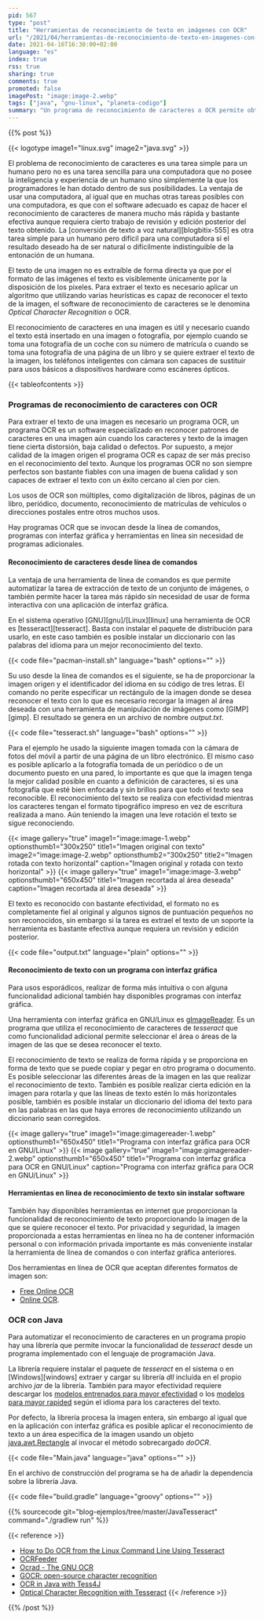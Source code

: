 ```yaml
---
pid: 567
type: "post"
title: "Herramientas de reconocimiento de texto en imágenes con OCR"
url: "/2021/04/herramientas-de-reconocimiento-de-texto-en-imagenes-con-ocr/"
date: 2021-04-16T16:30:00+02:00
language: "es"
index: true
rss: true
sharing: true
comments: true
promoted: false
imagePost: "image:image-2.webp"
tags: ["java", "gnu-linux", "planeta-codigo"]
summary: "Un programa de reconocimiento de caracteres o OCR permite obtener el texto de una imagen o fotografía tomada con la cámara de un teléfono inteligente, captura de pantalla, _scanner_ u otro medio. Al programa OCR se le proporciona la imagen y este genera como resultado el texto reconocido, si la imagen es de buena calidad el reconocimiento de caracteres es bastante preciso. Hay programas OCR de línea de comandos, con interfaz gráfica, en línea sin necesidad de instalar software y también es posible realizar OCR desde en un programa con un lenguaje de programación como Java."
---
```


{{% post %}}

{{< logotype image1="linux.svg" image2="java.svg" >}}

El problema de reconocimiento de caracteres es una tarea simple para un humano pero no es una tarea sencilla para una computadora que no posee la inteligencia y experiencia de un humano sino simplemente la que los programadores le han dotado dentro de sus posibilidades. La ventaja de usar una computadora, al igual que en muchas otras tareas posibles con una computadora, es que con el software adecuado es capaz de hacer el reconocimiento de caracteres de manera mucho más rápida y bastante efectiva aunque requiera cierto trabajo de revisión y edición posterior del texto obtenido. La [conversión de texto a voz natural][blogbitix-555] es otra tarea simple para un humano pero difícil para una computadora si el resultado deseado ha de ser natural o difícilmente indistinguible de la entonación de un humana.

El texto de una imagen no es extraíble de forma directa ya que por el formato de las imágenes el texto es visiblemente únicamente por la disposición de los pixeles. Para extraer el texto es necesario aplicar un algoritmo que utilizando varias heurísticas es capaz de reconocer el texto de la imagen, el software de reconocimiento de caracteres se le denomina _Optical Character Recognition_ o OCR.

El reconocimiento de caracteres en una imagen es útil y necesario cuando el texto está insertado en una imagen o fotografía, por ejemplo cuando se toma una fotografía de un coche con su número de matrícula o cuando se toma una fotografía de una página de un libro y se quiere extraer el texto de la imagen, los teléfonos inteligentes con cámara son capaces de sustituir para usos básicos a dispositivos hardware como escáneres ópticos.

{{< tableofcontents >}}

### Programas de reconocimiento de caracteres con OCR

Para extraer el texto de una imagen es necesario un programa OCR, un programa OCR es un software especializado en reconocer patrones de caracteres en una imagen aún cuando los caracteres y texto de la imagen tiene cierta distorsión, baja calidad o defectos. Por supuesto, a mejor calidad de la imagen origen el programa OCR es capaz de ser más preciso en el reconocimiento del texto. Aunque los programas OCR no son siempre perfectos son bastante fiables con una imagen de buena calidad y son capaces de extraer el texto con un éxito cercano al cien por cien.

Los usos de OCR son múltiples, como digitalización de libros, páginas de un libro, periódico, documento, reconocimiento de matrículas de vehículos o direcciones postales entre otros muchos usos.

Hay programas OCR que se invocan desde la línea de comandos, programas con interfaz gráfica y herramientas en línea sin necesidad de programas adicionales.

#### Reconocimiento de caracteres desde línea de comandos

La ventaja de una herramienta de línea de comandos es que permite automatizar la tarea de extracción de texto de un conjunto de imágenes, o también permite hacer la tarea más rápido sin necesidad de usar de forma interactiva con una aplicación de interfaz gráfica.

En el sistema operativo [GNU][gnu]/[Linux][linux] una herramienta de OCR es [tesseract][tesseract]. Basta con instalar el paquete de distribución para usarlo, en este caso también es posible instalar un diccionario con las palabras del idioma para un mejor reconocimiento del texto.

{{< code file="pacman-install.sh" language="bash" options="" >}}

Su uso desde la línea de comandos es el siguiente, se ha de proporcionar la imagen origen y el identificador del idioma en su código de tres letras. El comando no perite especificar un rectángulo de la imagen donde se desea reconocer el texto con lo que es necesario recorgar la imagen al área deseada con una herramienta de manipulación de imágenes como [GIMP][gimp]. El resultado se genera en un archivo de nombre _output.txt_.

{{< code file="tesseract.sh" language="bash" options="" >}}

Para el ejemplo he usado la siguiente imagen tomada con la cámara de fotos del móvil a partir de una página de un libro electrónico. El mismo caso es posible aplicarlo a la fotografía tomada de un periódico o de un documento puesto en una pared, lo importante es que que la imagen tenga la mejor calidad posible en cuanto a definición de caracteres, si es una fotografía que esté bien enfocada y sin brillos para que todo el texto sea reconocible. El reconocimiento del texto se realiza con efectividad mientras los caracteres tengan el formato tipográfico impreso en vez de escritura realizada a mano. Aún teniendo la imagen una leve rotación el texto se sigue reconociendo.

{{< image
    gallery="true"
    image1="image:image-1.webp" optionsthumb1="300x250" title1="Imagen original con texto"
    image2="image:image-2.webp" optionsthumb2="300x250" title2="Imagen rotada con texto horizontal"
    caption="Imagen original y rotada con texto horizontal" >}}
{{< image
    gallery="true"
    image1="image:image-3.webp" optionsthumb1="650x450" title1="Imagen recortada al área deseada"
    caption="Imagen recortada al área deseada" >}}

El texto es reconocido con bastante efectividad, el formato no es completamente fiel al original y algunos signos de puntuación pequeños no son reconocidos, sin embargo si la tarea es extrael el texto de un soporte la herramienta es bastante efectiva aunque requiera un revisión y edición posterior.

{{< code file="output.txt" language="plain" options="" >}}

#### Reconocimiento de texto con un programa con interfaz gráfica

Para usos esporádicos, realizar de forma más intuitiva o con alguna funcionalidad adicional también hay disponibles programas con interfaz gráfica.

Una herramienta con interfaz gráfica en GNU/Linux es [gImageReader](https://github.com/manisandro/gImageReader). Es un programa que utiliza el reconocimiento de caracteres de _tesseract_ que como funcionalidad adicional permite seleccionar el área o áreas de la imagen de las que se desea reconocer el texto.

El reconocimiento de texto se realiza de forma rápida y se proporciona en forma de texto que se puede copiar y pegar en otro programa o documento. Es posible seleccionar las diferentes áreas de la imagen en las que realizar el reconocimiento de texto. También es posible realizar cierta edición en la imagen para rotarla y que las líneas de texto estén lo más horizontales posible, también es posible instalar un diccionario del idioma del texto para en las palabras en las que haya errores de reconocimiento utilizando un diccionario sean corregidos.

{{< image
    gallery="true"
    image1="image:gimagereader-1.webp" optionsthumb1="650x450" title1="Programa con interfaz gráfica para OCR en GNU/Linux" >}}
{{< image
    gallery="true"
    image1="image:gimagereader-2.webp" optionsthumb1="650x450" title1="Programa con interfaz gráfica para OCR en GNU/Linux"
    caption="Programa con interfaz gráfica para OCR en GNU/Linux" >}}

#### Herramientas en línea de reconocimiento de texto sin instalar software

También hay disponibles herramientas en internet que proporcionan la funcionalidad de reconocimiento de texto proporcionando la imagen de la que se quiere reconocer el texto. Por privacidad y seguridad, la imagen proporcionada a estas herramientas en línea no ha de contener información personal o con información privada importante es más conveniente instalar la herramienta de línea de comandos o con interfaz gráfica anteriores.

Dos herramientas en línea de OCR que aceptan diferentes formatos de imagen son:

* [Free Online OCR ](https://www.newocr.com/)
* [Online OCR](https://onlineocr.org/).

### OCR con Java

Para automatizar el reconocimiento de caracteres en un programa propio hay una librería que permite invocar la funcionalidad de _tesseract_ desde un programa implementado con el lenguaje de programación Java.

La librería requiere instalar el paquete de _tesseract_ en el sistema o en [Windows][windows] extraer y cargar su librería _dll_ incluída en el propio archivo _jar_ de la librería. También para mayor efectividad requiere descargar los [modelos entrenados para mayor efectividad](https://github.com/tesseract-ocr/tessdata_best) o los [modelos para mayor rapided](https://github.com/tesseract-ocr/tessdata_fast) según el idioma para los caracteres del texto.

Por defecto, la librería procesa la imagen entera, sin embargo al igual que en la aplicación con interfaz gráfica es posible aplicar el reconocimiento de texto a un área especifica de la imagen usando un objeto [java.awt.Rectangle](javadoc11:java.desktop/java/awt/Rectangle.html) al invocar el método sobrecargado _doOCR_.

{{< code file="Main.java" language="java" options="" >}}

En el archivo de construcción del programa se ha de añadir la dependencia sobre la librería Java.

{{< code file="build.gradle" language="groovy" options="" >}}

{{% sourcecode git="blog-ejemplos/tree/master/JavaTesseract" command="./gradlew run" %}}

{{< reference >}}
* [How to Do OCR from the Linux Command Line Using Tesseract](https://www.howtogeek.com/682389/how-to-do-ocr-from-the-linux-command-line-using-tesseract/)
* [OCRFeeder](https://wiki.gnome.org/action/show/Apps/OCRFeeder?action=show&redirect=OCRFeeder)
* [Ocrad - The GNU OCR](https://www.gnu.org/software/ocrad/)
* [GOCR: open-source character recognition](https://www.archlinux.org/packages/community/x86_64/gocr/)
* [OCR in Java with Tess4J](https://www.javacodegeeks.com/2020/08/ocr-in-java-with-tess4j.html)
* [Optical Character Recognition with Tesseract](https://www.baeldung.com/java-ocr-tesseract)
{{< /reference >}}

{{% /post %}}
